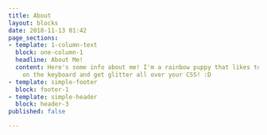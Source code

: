 ```yaml
---
title: About
layout: blocks
date: 2018-11-13 01:42
page_sections:
- template: 1-column-text
  block: one-column-1
  headline: About Me!
  content: Here's some info about me! I'm a rainbow puppy that likes to roll his paws
    on the keyboard and get glitter all over your CSS! :D
- template: simple-footer
  block: footer-1
- template: simple-header
  block: header-3
published: false

---
```

